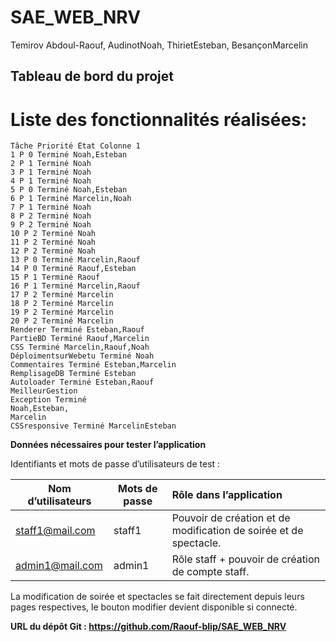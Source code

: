 # SAE_WEB_NRV

Temirov Abdoul-Raouf, AudinotNoah, ThirietEsteban, BesançonMarcelin


## Tableau de bord du projet

# Liste des fonctionnalités réalisées:

```
Tâche Priorité État Colonne 1
1 P 0 Terminé Noah,Esteban
2 P 1 Terminé Noah
3 P 1 Terminé Noah
4 P 1 Terminé Noah
5 P 0 Terminé Noah,Esteban
6 P 1 Terminé Marcelin,Noah
7 P 1 Terminé Noah
8 P 2 Terminé Noah
9 P 2 Terminé Noah
10 P 2 Terminé Noah
11 P 2 Terminé Noah
12 P 2 Terminé Noah
13 P 0 Terminé Marcelin,Raouf
14 P 0 Terminé Raouf,Esteban
15 P 1 Terminé Raouf
16 P 1 Terminé Marcelin,Raouf
17 P 2 Terminé Marcelin
18 P 2 Terminé Marcelin
19 P 2 Terminé Marcelin
20 P 2 Terminé Marcelin
Renderer Terminé Esteban,Raouf
PartieBD Terminé Raouf,Marcelin
CSS Terminé Marcelin,Raouf,Noah
DéploimentsurWebetu Terminé Noah
Commentaires Terminé Esteban,Marcelin
RemplisageDB Terminé Esteban
Autoloader Terminé Esteban,Raouf
MeilleurGestion
Exception Terminé
Noah,Esteban,
Marcelin
CSSresponsive Terminé MarcelinEsteban
```
**Données nécessaires pour tester l’application**

Identifiants et mots de passe d’utilisateurs de test :



|**Nom d’utilisateurs**|**Mots de passe**|**Rôle dans l’application**|
| - | - | :- |
|staff1@mail.com|staff1|Pouvoir de création et de modification de soirée et de spectacle.|
|admin1@mail.com|admin1|Rôle staff + pouvoir de création de compte staff.|

La modification de soirée et spectacles se fait directement depuis leurs pages respectives, le bouton modifier devient disponible si connecté.

**URL du dépôt Git : <https://github.com/Raouf-blip/SAE_WEB_NRV>**


